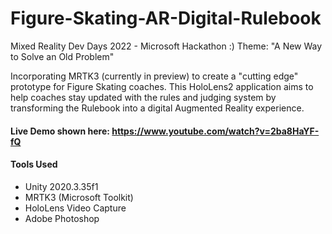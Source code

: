 # Figure-Skating-AR-Digital-Rulebook

Mixed Reality Dev Days 2022 - Microsoft Hackathon :)
Theme: "A New Way to Solve an Old Problem"

Incorporating MRTK3 (currently in preview) to create a "cutting edge" prototype for Figure Skating coaches. This HoloLens2 application aims to help coaches stay updated with the rules and judging system by transforming the Rulebook into a digital Augmented Reality experience.

#### Live Demo shown here: https://www.youtube.com/watch?v=2ba8HaYF-fQ

#### Tools Used

- Unity 2020.3.35f1
- MRTK3 (Microsoft Toolkit)
- HoloLens Video Capture 
- Adobe Photoshop
